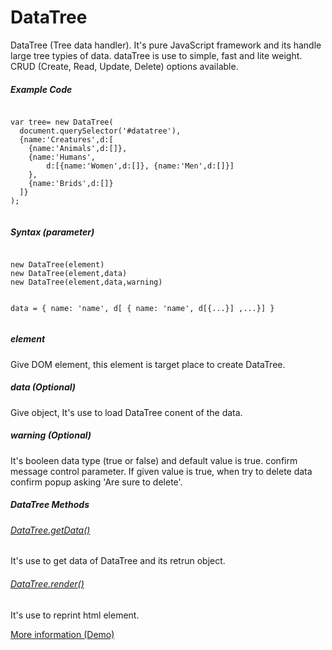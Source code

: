 # DataTree
DataTree (Tree data handler). It's pure JavaScript framework and its handle large tree typies of data. dataTree is use to simple, fast and lite weight. CRUD (Create, Read, Update, Delete) options available.
<h5>Example Code</h5>              
<pre><code>
var tree= new DataTree(
  document.querySelector('#datatree'),
  {name:'Creatures',d:[
    {name:'Animals',d:[]},
    {name:'Humans',
        d:[{name:'Women',d:[]}, {name:'Men',d:[]}]
    },
    {name:'Brids',d:[]}
  ]}
);
 </code></pre>
 <h5>Syntax (parameter)</h5>
 <pre><code>
new DataTree(element)
new DataTree(element,data)
new DataTree(element,data,warning)

data = { name: 'name', d[ { name: 'name', d[{...}] ,...}] }
</code></pre>
                
<h5>element</h5>
<p>Give DOM element, this element is target place to create DataTree.</p>
<h5>data (Optional)</h5>
<p>Give object, It's use to load DataTree conent of the data.</p>
<h5>warning (Optional)</h5>
<p>It's booleen data type (true or false) and default value is true. confirm message control parameter. If given value is true, when try to delete data confirm popup asking 'Are sure to delete'. </p>
<h5>DataTree Methods</h5>
<h6><u>DataTree.getData()</u></h6>
<p>It's use to get data of DataTree and its retrun object.</p>
<h6><u>DataTree.render()</u></h6>
<p>It's use to reprint html element.</p>
<a target="_blank" href="https://minisuperfiles.blogspot.com/p/documentation.html?project=datatree" >More information (Demo)</a>
